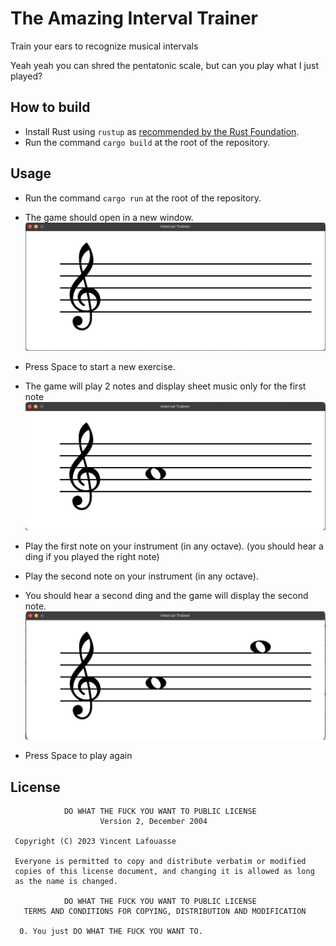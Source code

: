 # The Amazing Interval Trainer

Train your ears to recognize musical intervals

Yeah yeah you can shred the pentatonic scale, but can you play what I just played?

## How to build

- Install Rust using `rustup` as [recommended by the Rust Foundation](https://www.rust-lang.org/tools/install).
- Run the command `cargo build` at the root of the repository.

## Usage

- Run the command `cargo run` at the root of the repository.
- The game should open in a new window.
![Empty staff](aux/figures/empty_staff.png?raw=true)

- Press Space to start a new exercise.
- The game will play 2 notes and display sheet music only for the first note
![One note](aux/figures/one_note.png?raw=true)

- Play the first note on your instrument (in any octave). (you should hear a ding if you played the right note)
- Play the second note on your instrument (in any octave).
- You should hear a second ding and the game will display the second note.
![Two notes](aux/figures/two_notes.png?raw=true)

- Press Space to play again

## License 
```
            DO WHAT THE FUCK YOU WANT TO PUBLIC LICENSE
                    Version 2, December 2004

 Copyright (C) 2023 Vincent Lafouasse

 Everyone is permitted to copy and distribute verbatim or modified
 copies of this license document, and changing it is allowed as long
 as the name is changed.

            DO WHAT THE FUCK YOU WANT TO PUBLIC LICENSE
   TERMS AND CONDITIONS FOR COPYING, DISTRIBUTION AND MODIFICATION

  0. You just DO WHAT THE FUCK YOU WANT TO.
```
